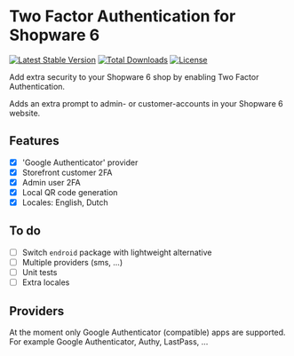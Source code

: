 # Two Factor Authentication for Shopware 6
[![Latest Stable Version](https://poser.pugx.org/runelaenen/shopware6-two-factor-auth/v)](//packagist.org/packages/runelaenen/shopware6-two-factor-auth)
[![Total Downloads](https://poser.pugx.org/runelaenen/shopware6-two-factor-auth/downloads)](//packagist.org/packages/runelaenen/shopware6-two-factor-auth)
[![License](https://poser.pugx.org/runelaenen/shopware6-two-factor-auth/license)](//packagist.org/packages/runelaenen/shopware6-two-factor-auth)

Add extra security to your Shopware 6 shop by enabling Two Factor Authentication.

Adds an extra prompt to admin- or customer-accounts in your Shopware 6 website.

## Features
 - [x] 'Google Authenticator' provider
 - [x] Storefront customer 2FA
 - [x] Admin user 2FA
 - [x] Local QR code generation
 - [x] Locales: English, Dutch

## To do
 - [ ] Switch `endroid` package with lightweight alternative
 - [ ] Multiple providers (sms, ...)
 - [ ] Unit tests
 - [ ] Extra locales

## Providers
At the moment only Google Authenticator (compatible) apps are supported. 
For example Google Authenticator, Authy, LastPass, ...
